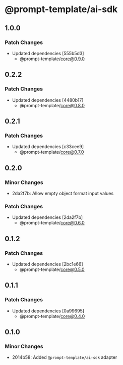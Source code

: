 # @prompt-template/ai-sdk

## 1.0.0

### Patch Changes

- Updated dependencies [555b5d3]
  - @prompt-template/core@0.9.0

## 0.2.2

### Patch Changes

- Updated dependencies [4480b17]
  - @prompt-template/core@0.8.0

## 0.2.1

### Patch Changes

- Updated dependencies [c33cee9]
  - @prompt-template/core@0.7.0

## 0.2.0

### Minor Changes

- 2da2f7b: Allow empty object format input values

### Patch Changes

- Updated dependencies [2da2f7b]
  - @prompt-template/core@0.6.0

## 0.1.2

### Patch Changes

- Updated dependencies [2bc1e66]
  - @prompt-template/core@0.5.0

## 0.1.1

### Patch Changes

- Updated dependencies [0a99695]
  - @prompt-template/core@0.4.0

## 0.1.0

### Minor Changes

- 2014b58: Added `@prompt-template/ai-sdk` adapter
